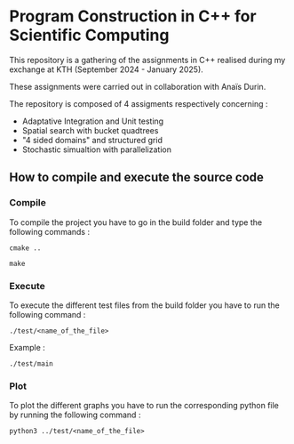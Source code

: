 # Program Construction in C++ for Scientific Computing

This repository is a gathering of the assignments in C++ realised during my exchange at KTH (September 2024 - January 2025).

These assignments were carried out in collaboration with Anaïs Durin.

The repository is composed of 4 assigments respectively concerning :

- Adaptative Integration and Unit testing
- Spatial search with bucket quadtrees
- "4 sided domains" and structured grid
- Stochastic simualtion with parallelization

## How to compile and execute the source code

### Compile
To compile the project you have to go in the build folder and type the following commands :

`cmake ..`

`make`

### Execute
To execute the different test files from the build folder you have to run the following command :

`./test/<name_of_the_file>`

Example : 

`./test/main`

### Plot
To plot the different graphs you have to run the corresponding python file by running the following command :

`python3 ../test/<name_of_the_file>`

